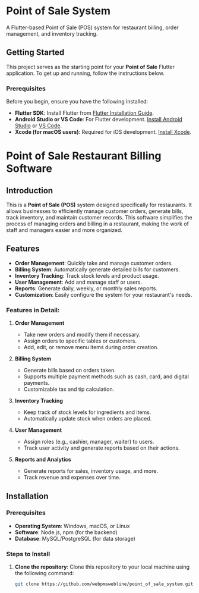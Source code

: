 # Point of Sale System

A Flutter-based Point of Sale (POS) system for restaurant billing, order management, and inventory tracking.

## Getting Started

This project serves as the starting point for your **Point of Sale** Flutter application. To get up and running, follow the instructions below.

### Prerequisites

Before you begin, ensure you have the following installed:
- **Flutter SDK**: Install Flutter from [Flutter Installation Guide](https://flutter.dev/docs/get-started/install).
- **Android Studio or VS Code**: For Flutter development. [Install Android Studio](https://developer.android.com/studio) or [VS Code](https://code.visualstudio.com/Download).
- **Xcode (for macOS users)**: Required for iOS development. [Install Xcode](https://developer.apple.com/xcode/).

# Point of Sale Restaurant Billing Software

## Introduction

This is a **Point of Sale (POS)** system designed specifically for restaurants. It allows businesses to efficiently manage customer orders, generate bills, track inventory, and maintain customer records. This software simplifies the process of managing orders and billing in a restaurant, making the work of staff and managers easier and more organized.

## Features

- **Order Management**: Quickly take and manage customer orders.
- **Billing System**: Automatically generate detailed bills for customers.
- **Inventory Tracking**: Track stock levels and product usage.
- **User Management**: Add and manage staff or users.
- **Reports**: Generate daily, weekly, or monthly sales reports.
- **Customization**: Easily configure the system for your restaurant's needs.

### Features in Detail:

1. **Order Management**
   - Take new orders and modify them if necessary.
   - Assign orders to specific tables or customers.
   - Add, edit, or remove menu items during order creation.

2. **Billing System**
   - Generate bills based on orders taken.
   - Supports multiple payment methods such as cash, card, and digital payments.
   - Customizable tax and tip calculation.

3. **Inventory Tracking**
   - Keep track of stock levels for ingredients and items.
   - Automatically update stock when orders are placed.

4. **User Management**
   - Assign roles (e.g., cashier, manager, waiter) to users.
   - Track user activity and generate reports based on their actions.

5. **Reports and Analytics**
   - Generate reports for sales, inventory usage, and more.
   - Track revenue and expenses over time.

## Installation

### Prerequisites

- **Operating System**: Windows, macOS, or Linux
- **Software**: Node.js, npm (for the backend)
- **Database**: MySQL/PostgreSQL (for data storage)

### Steps to Install

1. **Clone the repository**:
   Clone this repository to your local machine using the following command:
   ```bash
   git clone https://github.com/webpmswebline/point_of_sale_system.git
